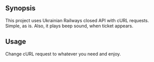## Synopsis

This project uses Ukrainian Railways closed API with cURL requests.
Simple, as is.
Also, it plays beep sound, when ticket appears.

## Usage

Change cURL request to whatever you need and enjoy.
